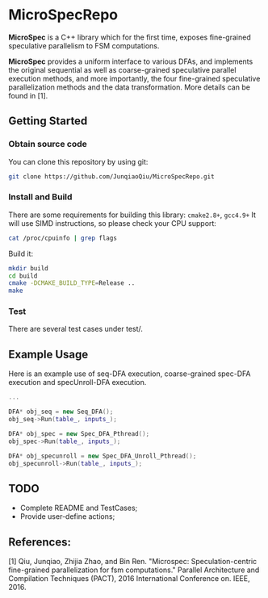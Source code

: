 # MicroSpecRepo

**MicroSpec** is a C++ library which for the first time, exposes fine-grained speculative parallelism to FSM computations. 

**MicroSpec** provides a uniform interface to various DFAs, and implements the original sequential as well as coarse-grained speculative parallel execution methods, and more importantly, the four fine-grained speculative parallelization methods and the data transformation. More details can be found in [1]. 

## Getting Started

### Obtain source code

You can clone this repository by using git:

```sh
git clone https://github.com/JunqiaoQiu/MicroSpecRepo.git
```

### Install and Build

There are some requirements for building this library: `cmake2.8+`, `gcc4.9+`
It will use SIMD instructions, so please check your CPU support:
```sh
cat /proc/cpuinfo | grep flags
```

Build it:

```sh
mkdir build
cd build
cmake -DCMAKE_BUILD_TYPE=Release ..
make 
```

### Test

There are several test cases under test/.

## Example Usage
Here is an example use of seq-DFA execution, coarse-grained spec-DFA execution and specUnroll-DFA execution. 

```cpp
...

DFA* obj_seq = new Seq_DFA();
obj_seq->Run(table_, inputs_);

DFA* obj_spec = new Spec_DFA_Pthread();
obj_spec->Run(table_, inputs_);

DFA* obj_specunroll = new Spec_DFA_Unroll_Pthread();
obj_specunroll->Run(table_, inputs_);

```

## TODO
* Complete README and TestCases;
* Provide user-define actions;


## References:
[1] Qiu, Junqiao, Zhijia Zhao, and Bin Ren. "Microspec: Speculation-centric fine-grained parallelization for fsm computations." Parallel Architecture and Compilation Techniques (PACT), 2016 International Conference on. IEEE, 2016.


